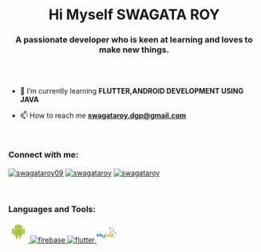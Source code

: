 <h1 align="center">Hi Myself SWAGATA ROY</h1>
<h3 align="center">A passionate developer who is keen at learning and loves to make new things.</h3><br><br>

- 🌱 I’m currently learning **FLUTTER,ANDROID DEVELOPMENT USING JAVA**


- 📫 How to reach me **swagataroy.dgp@gmail.com**
<br>
<h3 align="left">Connect with me:</h3>
<p align="left">
<a href="https://linkedin.com/in/swagataroy09" target="blank"><img align="center" src="https://raw.githubusercontent.com/rahuldkjain/github-profile-readme-generator/master/src/images/icons/Social/linked-in-alt.svg" alt="swagataroy09" height="30" width="40" /></a>
<a href="https://dribbble.com/swagataroy" target="blank"><img align="center" src="https://raw.githubusercontent.com/rahuldkjain/github-profile-readme-generator/master/src/images/icons/Social/dribbble.svg" alt="swagataroy" height="30" width="40" /></a>
<a href="https://auth.geeksforgeeks.org/user/swagataroy" target="blank"><img align="center" src="https://raw.githubusercontent.com/rahuldkjain/github-profile-readme-generator/master/src/images/icons/Social/geeks-for-geeks.svg" alt="swagataroy" height="30" width="40" /></a>
</p>
<br>
<h3 align="left">Languages and Tools:</h3>
<p align="left"> <a href="https://developer.android.com" target="_blank" rel="noreferrer"> <img src="https://raw.githubusercontent.com/devicons/devicon/master/icons/android/android-original-wordmark.svg" alt="android" width="40" height="40"/> </a> <a href="https://firebase.google.com/" target="_blank" rel="noreferrer"> <img src="https://www.vectorlogo.zone/logos/firebase/firebase-icon.svg" alt="firebase" width="40" height="40"/> </a> <a href="https://flutter.dev" target="_blank" rel="noreferrer"> <img src="https://www.vectorlogo.zone/logos/flutterio/flutterio-icon.svg" alt="flutter" width="40" height="40"/> </a> <a href="https://www.mysql.com/" target="_blank" rel="noreferrer"> <img src="https://raw.githubusercontent.com/devicons/devicon/master/icons/mysql/mysql-original-wordmark.svg" alt="mysql" width="40" height="40"/> </a> </p>
